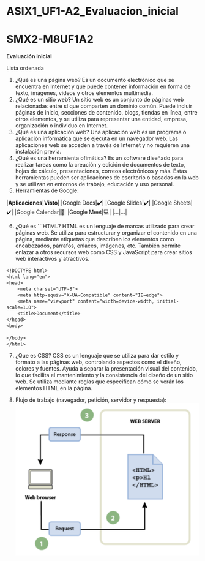 # ASIX1_UF1-A2_Evaluacion_inicial


# SMX2-M8UF1A2

**Evaluación inicial**

Lista ordenada
1. ¿Qué es una página web?
Es un documento electrónico que se encuentra en Internet y que puede contener información en forma de texto, imágenes, videos y otros elementos multimedia. 
2. ¿Qué es un sitio web?
Un sitio web es un conjunto de páginas web relacionadas entre sí que comparten un dominio común. Puede incluir páginas de inicio, secciones de contenido, blogs, tiendas en línea, entre otros elementos, y se utiliza para representar una entidad, empresa, organización o individuo en Internet.
3. ¿Qué es una aplicación web?
Una aplicación web es un programa o aplicación informática que se ejecuta en un navegador web. Las aplicaciones web se acceden a través de Internet y no requieren una instalación previa.
4. ¿Qué es una herramienta ofimática?
Es un software diseñado para realizar tareas como la creación y edición de documentos de texto, hojas de cálculo, presentaciones, correos electrónicos y más. Estas herramientas pueden ser aplicaciones de escritorio o basadas en la web y se utilizan en entornos de trabajo, educación y uso personal.
5. Herramientas de Google:

|**Aplicaciones**|**Visto**|
|Google Docs|✔️|
|Google Slides|✔️|
|Google Sheets|✔️|
|Google Calendar|📅|
|Google Meet|💻|
|...|...|

6. ¿Qué es ```HTML?
HTML es un lenguaje de marcas utilizado para crear páginas web. Se utiliza para estructurar y organizar el contenido en una página, mediante etiquetas que describen los elementos como encabezados, párrafos, enlaces, imágenes, etc. También permite enlazar a otros recursos web como CSS y JavaScript para crear sitios web interactivos y atractivos.

```
<!DOCTYPE html>
<html lang="en">
<head>
    <meta charset="UTF-8">
    <meta http-equiv="X-UA-Compatible" content="IE=edge">
    <meta name="viewport" content="width=device-width, initial-scale=1.0">
    <title>Document</title>
</head>
<body>

</body>
</html>
```

7. ¿Que es CSS?
CSS es un lenguaje que se utiliza para dar estilo y formato a las páginas web, controlando aspectos como el diseño, colores y fuentes. Ayuda a separar la presentación visual del contenido, lo que facilita el mantenimiento y la consistencia del diseño de un sitio web. Se utiliza mediante reglas que especifican cómo se verán los elementos HTML en la página.

8. Flujo de trabajo (navegador, petición, servidor y respuesta):
![Esto es una imagen](https://github.com/HugoFI/ASIX1_UF1-A2_Evaluacion_inicial/blob/main/flujo-de-trabajo.png "Flujo de trabajo")